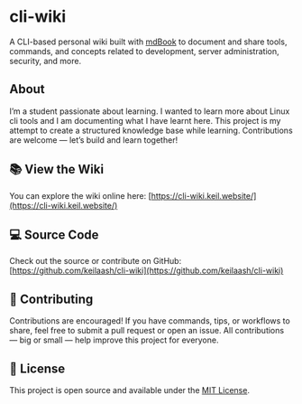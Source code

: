 # cli-wiki

A CLI-based personal wiki built with [mdBook](https://rust-lang.github.io/mdBook/) to document and share tools, commands, and concepts related to development, server administration, security, and more.

## About

I’m a student passionate about learning. I wanted to learn more about Linux cli tools and I am documenting what I have learnt here. This project is my attempt to create a structured knowledge base while learning. Contributions are welcome — let’s build and learn together!

## 📚 View the Wiki

You can explore the wiki online here: [https://cli-wiki.keil.website/](https://cli-wiki.keil.website/)

## 💻 Source Code

Check out the source or contribute on GitHub: [https://github.com/keilaash/cli-wiki](https://github.com/keilaash/cli-wiki)

## 🤝 Contributing

Contributions are encouraged! If you have commands, tips, or workflows to share, feel free to submit a pull request or open an issue. All contributions — big or small — help improve this project for everyone.

## 📄 License

This project is open source and available under the [MIT License](LICENSE).
